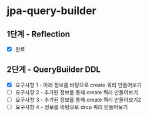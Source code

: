 # jpa-query-builder

## 1단계 - Reflection
- [x] 완료

## 2단계 - QueryBuilder DDL

- [x] 요구사항 1 - 아래 정보를 바탕으로 create 쿼리 만들어보기
- [ ] 요구사항 2 - 추가된 정보를 통해 create 쿼리 만들어보기
- [ ] 요구사항 3 - 추가된 정보를 통해 create 쿼리 만들어보기2
- [ ] 요구사항 4 - 정보를 바탕으로 drop 쿼리 만들어보기
